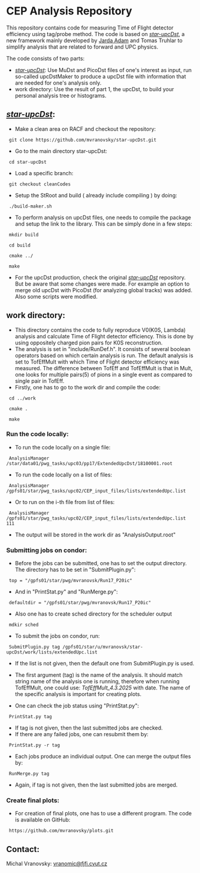 # CEP Analysis Repository

This repository contains code for measuring Time of Flight detector efficiency using tag/probe method. The code is based on [*star-upcDst*](https://github.com/adamjaro/star-upcDst), a new framework mainly developed by [Jarda Adam](https://github.com/adamjaro) and Tomas Truhlar to simplify analysis that are related to forward and UPC physics. 

The code consists of two parts:
- [*star-upcDst*](https://github.com/adamjaro/star-upcDst): Use MuDst and PicoDst files of one's interest as input, run so-called upcDstMaker to produce a upcDst file with information that are needed for one's analysis only. 
- work directory: Use the result of part 1, the upcDst, to build your personal analysis tree or histograms. 

## [*star-upcDst*](https://github.com/adamjaro/star-upcDst):

- Make a clean area on RACF and checkout the repository:

<pre><code> git clone https://github.com/mvranovsky/star-upcDst.git </pre></code>

- Go to the main directory star-upcDst:

<pre><code> cd star-upcDst </pre></code>

- Load a specific branch:
<pre><code> git checkout cleanCodes </pre></code>

- Setup the StRoot and build ( already include compiling ) by doing:

<pre><code> ./build-maker.sh </pre></code>

- To perform analysis on upcDst files, one needs to compile the package and setup the link to the library. This can be simply done in a few steps:

<pre><code> mkdir build </pre></code>
<pre><code> cd build </code></pre>
<pre><code> cmake ../ </code></pre>
<pre><code> make </code></pre>

- For the upcDst production, check the original [*star-upcDst*](https://github.com/adamjaro/star-upcDst) repository. But be aware that some changes were made. For example an option to merge old upcDst with PicoDst (for analyzing global tracks) was added. Also some scripts were modified.  

## work directory:
- This directory contains the code to fully reproduce V0(K0S, Lambda) analysis and calculate Time of Flight detector efficiency. This is done by using oppositely charged pion pairs for K0S reconstruction. 
- The analysis is set in "include/RunDef.h". It consists of several boolean operators based on which certain analysis is run. The default analysis is set to TofEffMult with which Time of Flight detector efficiency was measured. The difference between TofEff and TofEffMult is that in Mult, one looks for multiple pairs(5) of pions in a single event as compared to single pair in TofEff.
- Firstly, one has to go to the work dir and compile the code:

<pre><code> cd ../work </code></pre>
<pre><code> cmake .</code></pre>
<pre><code> make </code></pre>

### Run the code locally:
- To run the code locally on a single file: 
<pre><code> AnalysisManager /star/data01/pwg_tasks/upc03/pp17/ExtendedUpcDst/18100001.root </code></pre>
- To run the code locally on a list of files: 
<pre><code> AnalysisManager /gpfs01/star/pwg_tasks/upc02/CEP_input_files/lists/extendedUpc.list </code></pre>
- Or to run on the i-th file from list of files: 
<pre><code> AnalysisManager /gpfs01/star/pwg_tasks/upc02/CEP_input_files/lists/extendedUpc.list 111 </code></pre>
- The output will be stored in the work dir as "AnalysisOutput.root"

### Submitting jobs on condor:
- Before the jobs can be submitted, one has to set the output directory. The directory has to be set in "SubmitPlugin.py":
<pre><code> top = "/gpfs01/star/pwg/mvranovsk/Run17_P20ic" </pre></code>
- And in "PrintStat.py" and "RunMerge.py":
<pre><code> defaultdir = "/gpfs01/star/pwg/mvranovsk/Run17_P20ic" </pre></code>

- Also one has to create sched directory for the scheduler output
<pre><code> mdkir sched </pre></code>

- To submit the jobs on condor, run:
<pre><code> SubmitPlugin.py tag /gpfs01/star/u/mvranovsk/star-upcDst/work/lists/extendedUpc.list </pre></code>
- If the list is not given, then the default one from SubmitPlugin.py is used.
- The first argument (tag) is the name of the analysis. It should match string name of the analysis one is running, therefore when running TofEffMult, one could use: *TofEffMult_4.3.2025* with date. The name of the specific analysis is important for creating plots.

- One can check the job status using "PrintStat.py":
<pre><code> PrintStat.py tag </pre></code>
- If tag is not given, then the last submitted jobs are checked.
- If there are any failed jobs, one can resubmit them by:
<pre><code> PrintStat.py -r tag </pre></code>


- Each jobs produce an individual output. One can merge the output files by:
<pre><code> RunMerge.py tag </pre></code>
- Again, if tag is not given, then the last submitted jobs are merged.

### Create final plots:
- For creation of final plots, one has to use a different program. The code is available on GitHub:

<pre><code> https://github.com/mvranovsky/plots.git </pre></code>

## Contact:
Michal Vranovsky: <vranomic@fjfi.cvut.cz>








